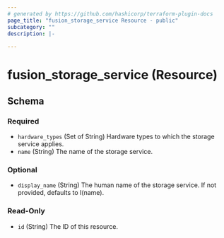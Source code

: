 ```yaml
---
# generated by https://github.com/hashicorp/terraform-plugin-docs
page_title: "fusion_storage_service Resource - public"
subcategory: ""
description: |-
  
---
```


# fusion_storage_service (Resource)





<!-- schema generated by tfplugindocs -->
## Schema

### Required

- `hardware_types` (Set of String) Hardware types to which the storage service applies.
- `name` (String) The name of the storage service.

### Optional

- `display_name` (String) The human name of the storage service. If not provided, defaults to I(name).

### Read-Only

- `id` (String) The ID of this resource.


